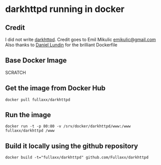# darkhttpd running in docker

## Credit
I did not write [darkhttpd](https://unix4lyfe.org/darkhttpd/). Credit goes to Emil Mikulic <emikulic@gmail.com> \
Also thanks to [Daniel Lundin](https://github.com/dln/darkhttpd) for the brilliant Dockerfile

## Base Docker Image
SCRATCH

## Get the image from Docker Hub

    docker pull fullaxx/darkhttpd

## Run the image

    docker run -t -p 80:80 -v /srv/docker/darkhttpd/www:/www fullaxx/darkhttpd /www

## Build it locally using the github repository

    docker build -t="fullaxx/darkhttpd" github.com/Fullaxx/darkhttpd
